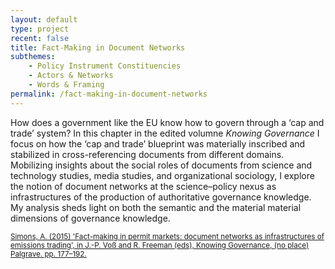 ```yaml
---
layout: default
type: project
recent: false
title: Fact-Making in Document Networks
subthemes: 
    - Policy Instrument Constituencies
    - Actors & Networks
    - Words & Framing
permalink: /fact-making-in-document-networks
---
```


How does a government like the EU know how to govern through a ‘cap and trade’ system? In this chapter in the edited volumne *Knowing Governance* I focus on how the ‘cap and trade’ blueprint was materially inscribed and stabilized in cross-referencing documents from different domains. Mobilizing insights about the social roles of documents from science and technology studies, media studies, and organizational sociology, I explore the notion of document networks at the science–policy nexus as infrastructures of the production of authoritative governance knowledge. My analysis sheds light on both the semantic and the material material dimensions of governance knowledge.

<small>
    <a href="https://doi.org/10.1332/030557321X16225469993170">
        Simons, A. (2015) 'Fact-making in permit markets: document networks as infrastructures of emissions trading', in J.-P. Voß and R. Freeman (eds), Knowing Governance, (no place) Palgrave. pp. 177–192.
    </a>
</small>